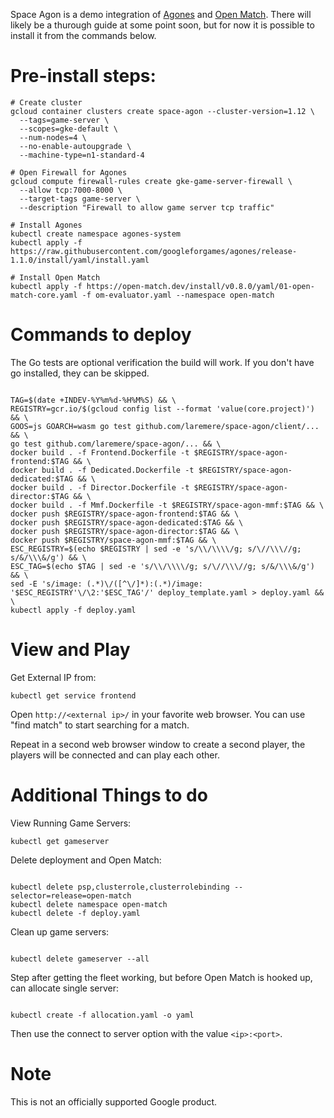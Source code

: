 Space Agon is a demo integration of [Agones](https://agones.dev/) and
[Open Match](https://open-match.dev/).  There will likely be a thurough guide at
some point soon, but for now it is possible to install it from the commands
below.

# Pre-install steps:
```
# Create cluster
gcloud container clusters create space-agon --cluster-version=1.12 \
  --tags=game-server \
  --scopes=gke-default \
  --num-nodes=4 \
  --no-enable-autoupgrade \
  --machine-type=n1-standard-4

# Open Firewall for Agones
gcloud compute firewall-rules create gke-game-server-firewall \
  --allow tcp:7000-8000 \
  --target-tags game-server \
  --description "Firewall to allow game server tcp traffic"

# Install Agones
kubectl create namespace agones-system
kubectl apply -f https://raw.githubusercontent.com/googleforgames/agones/release-1.1.0/install/yaml/install.yaml

# Install Open Match
kubectl apply -f https://open-match.dev/install/v0.8.0/yaml/01-open-match-core.yaml -f om-evaluator.yaml --namespace open-match

```

# Commands to deploy
The Go tests are optional verification the build will work.  If you don't have
go installed, they can be skipped.
```

TAG=$(date +INDEV-%Y%m%d-%H%M%S) && \
REGISTRY=gcr.io/$(gcloud config list --format 'value(core.project)') && \
GOOS=js GOARCH=wasm go test github.com/laremere/space-agon/client/... && \
go test github.com/laremere/space-agon/... && \
docker build . -f Frontend.Dockerfile -t $REGISTRY/space-agon-frontend:$TAG && \
docker build . -f Dedicated.Dockerfile -t $REGISTRY/space-agon-dedicated:$TAG && \
docker build . -f Director.Dockerfile -t $REGISTRY/space-agon-director:$TAG && \
docker build . -f Mmf.Dockerfile -t $REGISTRY/space-agon-mmf:$TAG && \
docker push $REGISTRY/space-agon-frontend:$TAG && \
docker push $REGISTRY/space-agon-dedicated:$TAG && \
docker push $REGISTRY/space-agon-director:$TAG && \
docker push $REGISTRY/space-agon-mmf:$TAG && \
ESC_REGISTRY=$(echo $REGISTRY | sed -e 's/\\/\\\\/g; s/\//\\\//g; s/&/\\\&/g') && \
ESC_TAG=$(echo $TAG | sed -e 's/\\/\\\\/g; s/\//\\\//g; s/&/\\\&/g') && \
sed -E 's/image: (.*)\/([^\/]*):(.*)/image: '$ESC_REGISTRY'\/\2:'$ESC_TAG'/' deploy_template.yaml > deploy.yaml && \
kubectl apply -f deploy.yaml

```

# View and Play
Get External IP from:
```
kubectl get service frontend
```

Open `http://<external ip>/` in your favorite web browser.  You can use "find
match" to start searching for a match.

Repeat in a second web browser window to create a second player, the players
will be connected and can play each other.

# Additional Things to do

View Running Game Servers:
```
kubectl get gameserver
```

Delete deployment and Open Match:
```

kubectl delete psp,clusterrole,clusterrolebinding --selector=release=open-match
kubectl delete namespace open-match
kubectl delete -f deploy.yaml 

```

Clean up game servers:
```

kubectl delete gameserver --all

```

Step after getting the fleet working, but before Open Match is hooked up, can allocate single server:
```

kubectl create -f allocation.yaml -o yaml

```
Then use the connect to server option with the value `<ip>:<port>`.

# Note

This is not an officially supported Google product.
